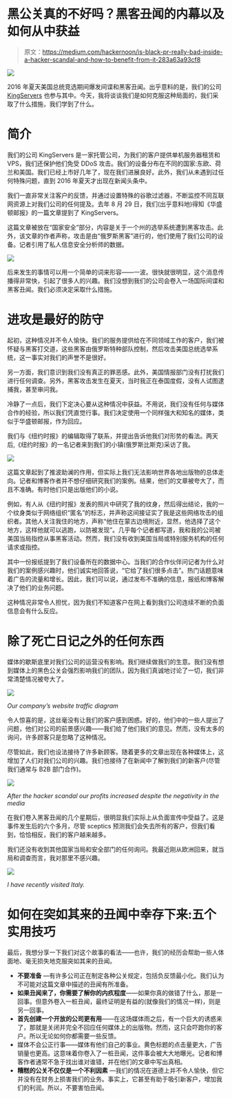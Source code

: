 # 黑公关真的不好吗？黑客丑闻的内幕以及如何从中获益

> 原文：<https://medium.com/hackernoon/is-black-pr-really-bad-inside-a-hacker-scandal-and-how-to-benefit-from-it-283a63a93cf8>

![](img/93cbe3aaf5d9e112f58c742e34d91cc2.png)

2016 年夏天美国总统竞选期间爆发间谍和黑客丑闻。出乎意料的是，我们的公司 [KingServers](https://www.king-servers.com/) 也参与其中。今天，我将谈谈我们是如何克服这种局面的，我们采取了什么措施，我们学到了什么。

# **简介**

我们的公司 KingServers 是一家托管公司，为我们的客户提供单机服务器租赁和 VPS，我们还保护他们免受 DDoS 攻击。我们的设备分布在不同的国家:东欧、荷兰和美国。我们已经上市好几年了，现在我们进展良好。此外，我们从未遇到过任何特殊问题，直到 2016 年夏天才出现在新闻头条中。

我们一直非常关注客户的反馈，并通过设置特殊的谷歌过滤器，不断监控不同互联网资源上对我们公司的任何提及。去年 8 月 29 日，我们(出乎意料地)得知《华盛顿邮报》的一篇文章提到了 KingServers。

这篇文章被放在“国家安全”部分，内容是关于一个州的选举系统遭到黑客攻击。此外，该文章的作者声称，攻击是由“俄罗斯黑客”进行的，他们使用了我们公司的设备。记者引用了私人信息安全分析师的数据。

![](img/00bd75967a7e99103d5c598fb8c6ded6.png)

后来发生的事情可以用一个简单的词来形容——一波。很快就很明显，这个消息传播得非常快，引起了很多人的兴趣。我们没想到我们的公司会卷入一场国际间谍和黑客丑闻。我们必须决定采取什么措施。

# **进攻是最好的防守**

起初，这种情况并不令人愉快。我们的服务提供给在不同领域工作的客户，我们被怀疑与黑客打交道，这些黑客由俄罗斯特种部队控制，然后攻击美国总统选举系统，这一事实对我们的声誉不是很好。

另一方面，我们意识到我们没有真正的罪恶感。此外，美国情报部门没有打扰我们进行任何调查。另外，黑客攻击发生在夏天，当时我正在泰国度假，没有人试图逮捕我，甚至审问我。

冷静了一点后，我们下定决心要从这种情况中获益。不用说，我们没有任何与媒体合作的经验，所以我们凭直觉行事。我们决定使用一个同样强大和知名的媒体，类似于华盛顿邮报，作为回应。

我们与《纽约时报》的编辑取得了联系，并提出告诉他我们对形势的看法。两天后,《纽约时报》的一名记者来到我们的小镇(俄罗斯比斯克)采访了我。

![](img/3739bea77bc38c068f82c73faff9f984.png)

这篇文章起到了推波助澜的作用，但实际上我们无法影响世界各地出版物的总体走向。记者和博客作者并不想仔细研究我们的案例。结果，他们的文章被夸大了，而且不准确。有时他们只是出版他们的小说。

例如，有人从《纽约时报》发表的照片中研究了我的纹身，然后得出结论，我的一个纹身类似于网络组织“匿名”的标志，并声称这间接证实了我是这些网络攻击的组织者。其他人关注我住的地方，声称“他住在蒙古边境附近，显然，他选择了这个地方，这样他就可以逃跑，以防被发现”。几乎每个记者都写道，我和我的公司被美国当局指控从事黑客活动。然而，我们没有收到美国当局或特别服务机构的任何请求或指控。

其中一份报纸提到了我们设备所在的数据中心。当我们的合作伙伴问记者为什么对我们的案例感兴趣时，他们诚实地回答说，“它给了我们很多点击”。热门话题意味着广告的流量和增长。因此，我们可以说，通过发布不准确的信息，报纸和博客解决了他们的业务问题。

这种情况非常令人担忧，因为我们不知道客户在网上看到我们公司连续不断的负面信息会有什么反应。

# 除了死亡日记之外的任何东西

媒体的歇斯底里对我们公司的运营没有影响。我们继续做我们的生意。我们没有想到媒体上的黑色公关会强烈影响我们的团队，因为我们真诚地讨论了一切，我们非常清楚情况被夸大了。

![](img/d8c33a4817e1c2a501bcaaac58e7f807.png)

*Our company’s website traffic diagram*

令人惊喜的是，这丝毫没有让我们的客户感到困惑。好的，他们中的一些人提出了问题，他们对公司的前景感兴趣——我们给了他们我们的意见。然而，没有太多的询问，许多顾客只是忽略了这种情况。

尽管如此，我们也设法接待了许多新顾客。随着更多的文章出现在各种媒体上，这增加了人们对我们公司的兴趣。我们也接待了在新闻中了解到我们的新客户(尽管我们通常与 B2B 部门合作)。

![](img/1994f07ff70377446823860177e36327.png)

*After the hacker scandal our profits increased despite the negativity in the media*

在我们卷入黑客丑闻的几个星期后，很明显我们实际上从负面宣传中受益了。这是事件发生后的六个多月，尽管 sсeptics 预测我们会失去所有的客户，但我们看到，恰恰相反，我们的客户越来越多。

我们还没有收到其他国家当局和安全部门的任何询问。我最近刚从欧洲回来，就当局和调查而言，我对那里不感兴趣。

![](img/7b2d1f92f8e78305f155bd6ba8e5c5ff.png)

*I have recently visited Italy.*

# 如何在突如其来的丑闻中幸存下来:五个实用技巧

最后，我想分享一下我们对这个故事的看法——也许，我们的经历会帮助一些人体面地、毫无损失地克服突如其来的丑闻。

*   **不要准备** —有许多公司正在制定各种公关规定，包括负反馈最小化。我们认为不可能对这篇文章中描述的丑闻有所准备。
*   **如果丑闻来了，你需要了解你的内疚程度**——如果你真的做错了什么，那是一回事。但意外卷入一桩丑闻，最终证明是有益的(就像我们的情况一样)，则是另一回事。
*   **首先创建一个开放的公司更有用**——在这场媒体雨之后，有一个巨大的诱惑来了，那就是关闭并完全不回应任何媒体上的出版物。然而，这只会吓跑你的客户。所以无论如何你都需要一些反馈。
*   媒体不会公正行事——媒体有他们自己的事业。黄色标题的点击量更大，广告销量也更高。这意味着你卷入了一桩丑闻，这件事会被大大地曝光。记者和博客作者通常不急于找出谁对谁错，并在他们的文章中写出真相。
*   **糟糕的公关不仅仅是一个不利因素** —我们的情况在道德上并不令人愉快，但它并没有在财务上损害我们的业务。事实上，它甚至有助于吸引新客户，增加我们的利润。所以，不要害怕丑闻。